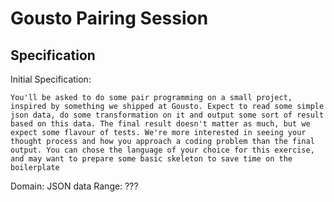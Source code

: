 # Gousto Pairing Session

## Specification

Initial Specification:
```
You'll be asked to do some pair programming on a small project, inspired by something we shipped at Gousto. Expect to read some simple json data, do some transformation on it and output some sort of result based on this data. The final result doesn't matter as much, but we expect some flavour of tests. We're more interested in seeing your thought process and how you approach a coding problem than the final output. You can chose the language of your choice for this exercise, and may want to prepare some basic skeleton to save time on the boilerplate
```

Domain: JSON data
Range: ???
